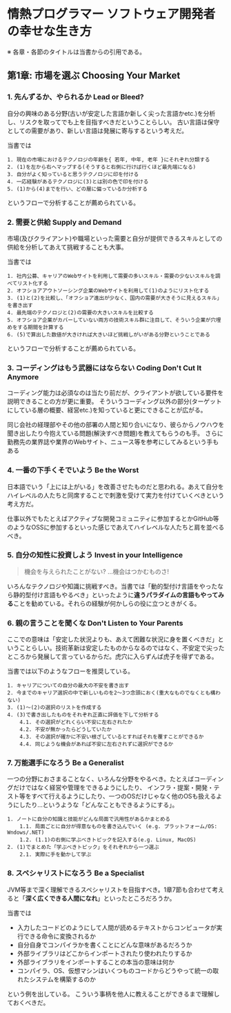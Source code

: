 # 情熱プログラマー ソフトウェア開発者の幸せな生き方

※ 各章・各節のタイトルは当書からの引用である。

## 第1章: 市場を選ぶ Choosing Your Market

### 1. 先んずるか、やられるか Lead or Bleed?

自分の興味のある分野(古いが安定した言語か新しく尖った言語かetc.)を分析し、リスクを取ってでも上を目指すべきだということらしい。
古い言語は保守としての需要があり、新しい言語は発展に寄与するという考えだ。

当書では

```
1. 現在の市場におけるテクノロジの年齢を{ 若年, 中年, 老年 }にそれぞれ分類する
2. (1)を左から右へマップする(そうすると右側に行けば行くほど最先端になる)
3. 自分がよく知っていると思うテクノロジに印を付ける
4. 一応経験があるテクノロジに(3)とは別の色で印を付ける
5. (1)から(4)までを行い、どの層に偏っているか分析する
```

というフローで分析することが薦められている。

### 2. 需要と供給 Supply and Demand

市場(及びクライアント)や職場といった需要と自分が提供できるスキルとしての供給を分析してあえて挑戦することも大事。

当書では

```
1. 社内公募、キャリアのWebサイトを利用して需要の多いスキル・需要の少ないスキルを調べてリスト化する
2. オフショアアウトソーシング企業のWebサイトを利用して(1)のようにリスト化する
3. (1)と(2)を比較し、「オフショア進出が少なく、国内の需要が大きそうに見えるスキル」を書き出す
4. 最先端のテクノロジと(2)の需要の大きいスキルを比較する
5. オフショア企業がカバーしていない両方の技術スキル群に注目して、そういう企業が穴埋めをする期間を計算する
6. (5)で算出した数値が大きければ大きいほど挑戦しがいがある分野ということである
```

というフローで分析することが薦められている。

### 3. コーディングはもう武器にはならない Coding Don't Cut It Anymore

コーディング能力は必須なのは当たり前だが、クライアントが欲している要件を説明できることの方が更に重要。
そういうコーディング以外の部分(ターゲットにしている層の概要、経営etc.)を知っていると更にできることが広がる。

同じ会社の経理部やその他の部署の人間と知り合いになり、彼らからノウハウを聞き出したり今抱えている問題(解決すべき問題)を教えてもらうのも手。
さらに勤務先の業界誌や業界のWebサイト、ニュース等を参考にしてみるという手もある

### 4. 一番の下手くそでいよう Be the Worst

日本語でいう「上には上がいる」を改善させたものだと思われる。あえて自分をハイレベルの人たちと同席することで刺激を受けて実力を付けていくべきという考え方だ。

仕事以外でもたとえばアクティブな開発コミュニティに参加するとかGitHub等のようなOSSに参加するといった感じであえてハイレベルな人たちと肩を並べるべき。

### 5. 自分の知性に投資しよう Invest in your Intelligence

> 機会を与えられたことがない? ...機会はつかむものさ!

いろんなテクノロジや知識に挑戦すべき。当書では「動的型付け言語をやったなら静的型付け言語もやるべき」といったように**違うパラダイムの言語もやってみる**ことを勧めている。それらの経験が何かしらの役に立つときがくる。

### 6. 親の言うことを聞くな Don't Listen to Your Parents

ここでの意味は「安定した状況よりも、あえて困難な状況に身を置くべきだ」ということらしい。技術革新は安定したものからなるのではなく、不安定で尖ったところから発展して言っているからだ。虎穴に入らずんば虎子を得ずである。

当書では以下のようなフローを推奨している。

```
1. キャリアについての自分の最大の不安を書き出す
2. 今までのキャリア選択の中で新しいものを2～3つ念頭におく(重大なものでなくとも構わない)
3. (1)～(2)の選択のリストを作成する
4. (3)で書き出したものをそれぞれ正直に評価を下して分析する
    4.1. その選択がどれくらい不安に左右されたか
    4.2. 不安が無かったらどうしていたか
    4.3. その選択が確かに不安い根ざしているとすればそれを覆すことができるか
    4.4. 同じような機会があれば不安に左右されずに選択ができるか
```

### 7. 万能選手になろう Be a Generalist

一つの分野におさまることなく、いろんな分野をやるべき。たとえばコーディングだけではなく経営や管理をできるようにしたり、
インフラ・提案・開発・テスト等をすべて行えるようにしたり、一つのOSだけじゃなく他のOSも扱えるようにしたり…というような「どんなこともできるようにする」。

```
1. ノートに自分の知識と技能がどんな局面で汎用性があるかまとめる
    1.1. 局面ごとに自分が得意なものを書き込んでいく (e.g. プラットフォーム/OS: Wndows/.NET)
    1.2. (1.1)の右側に学ぶべきトピックを記入する(e.g. Linux, MacOS)
2. (1)でまとめた「学ぶべきトピック」をそれぞれから一つ選ぶ
    2.1. 実際に手を動かして学ぶ
```


### 8. スペシャリストになろう Be a Specialist

JVM等まで深く理解できるスペシャリストを目指すべき。1章7節も合わせて考えると「**深く広くできる人間になれ**」といったところだろうか。

当書では

- 入力したコードどのようにして人間が読めるテキストからコンピュータが実行できる命令に変換されるか
- 自分自身でコンパイラかを書くことにどんな意味があるだろうか
- 外部ライブラリはどこからインポートされたり使われたりするか
- 外部ライブラリをインポートすることの本当の意味は何か
- コンパイラ、OS、仮想マシンはいくつものコードからどうやって統一の取れたシステムを構築するのか

という例を出している。
こういう事柄を他人に教えることができるまで理解しておくべきだ。
